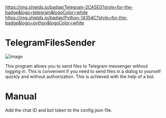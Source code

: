 https://img.shields.io/badge/Telegram-2CA5E0?style=for-the-badge&logo=telegram&logoColor=white 
https://img.shields.io/badge/Python-14354C?style=for-the-badge&logo=python&logoColor=white
# TelegramFilesSender
![image](https://github.com/fuzzy-wuzzy-baf/TelegramFilesSender/assets/58778694/f9db9a34-6cd3-4f58-9541-4e181759aeda)

This program allows you to send files to Telegram messenger without logging in. This is convenient if you need to send files in a dialog to yourself quickly and without authorization. This is achieved with the help of a bot.
# Manual
Add the chat ID and bot token to the config.json file.
